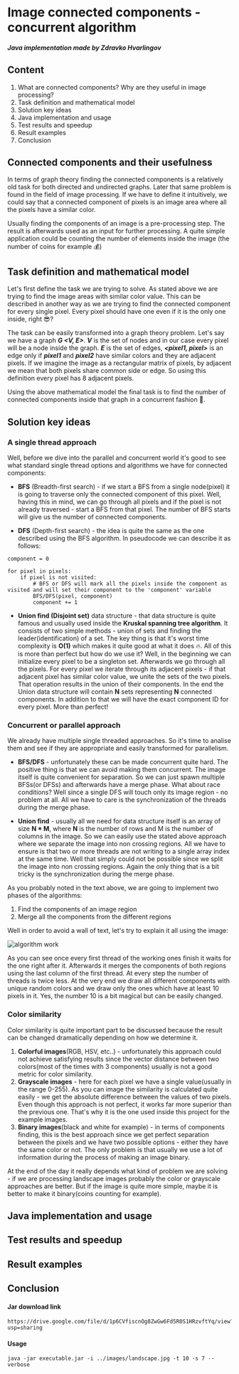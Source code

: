 # Image connected components - concurrent algorithm
##### Java implementation made by Zdravko Hvarlingov

## Content
1. What are connected components? Why are they useful in image processing?
2. Task definition and mathematical model
3. Solution key ideas
4. Java implementation and usage
5. Test results and speedup
6. Result examples
7. Conclusion

## Connected components and their usefulness
In terms of graph theory finding the connected components is a relatively old task for both directed and undirected graphs.
Later that same problem is found in the field of image processing.
If we have to define it intuitively, we could say that a connected component of pixels is an image area where all the pixels have a similar color.
 
Usually finding the components of an image is a pre-processing step. The result is afterwards used as an input for further processing.
A quite simple application could be counting the number of elements inside the image (the number of coins for example :moneybag:)

## Task definition and mathematical model
Let's first define the task we are trying to solve. As stated above we are trying to find the image areas with similar color value.
This can be described in another way as we are trying to find the connected component for every single pixel.
Every pixel should have one even if it is the only one inside, right :sunglasses:?

The task can be easily transformed into a graph theory problem. Let's say we have a graph _**G <V, E>**_.
_**V**_ is the set of nodes and in our case every pixel will be a node inside the graph.
_**E**_ is the set of edges, **_<pixel1, pixel>_** is an edge only if **_pixel1_** and **_pixel2_** have similar colors and they are adjacent pixels.
If we imagine the image as a rectangular matrix of pixels, by adjacent we mean that both pixels share common side or edge. So using this definition every pixel has 8 adjacent pixels.

Using the above mathematical model the final task is to find the number of connected components inside that graph in a concurrent fashion :rocket:.

## Solution key ideas
### A single thread approach
Well, before we dive into the parallel and concurrent world it's good to see what standard single thread options and algorithms we have for connected components:
- **BFS** (Breadth-first search) - if we start a BFS from a single node(pixel) it is going to traverse only the connected component of this pixel.
Well, having this in mind, we can go through all pixels and if the pixel is not already traversed - start a BFS from that pixel. The number of BFS starts will give us the number of connected components.

- **DFS** (Depth-first search) - the idea is quite the same as the one described using the BFS algorithm. In pseudocode we can describe it as follows:
```
component = 0

for pixel in pixels:
    if pixel is not visited:
        # BFS or DFS will mark all the pixels inside the component as visited and will set their component to the 'component' variable
        BFS/DFS(pixel, component)
        component += 1
```

- **Union find (Disjoint set)** data structure - that data structure is quite famous and usually used inside the **Kruskal spanning tree algorithm**. 
It consists of two simple methods - union of sets and finding the leader(identification) of a set. The key thing is that it's worst time complexity is **O(1)** which makes it quite good at what it does :fire:.
All of this is more than perfect but how do we use it?
Well, in the beginning we can initialize every pixel to be a singleton set. Afterwards we go through all the pixels.
For every pixel we iterate through its adjacent pixels - if that adjacent pixel has similar color value, we unite the sets of the two pixels. That operation results in the union of their components.
In the end the Union data structure will contain **N** sets representing **N** connected components.
In addition to that we will have the exact component ID for every pixel. More than perfect!


### Concurrent or parallel approach
We already have multiple single threaded approaches. So it's time to analise them and see if they are appropriate and easily transformed for parallelism.

- **BFS/DFS** - unfortunately these can be made concurrent quite hard. The positive thing is that we can avoid making them concurrent.
The image itself is quite convenient for separation. So we can just spawn multiple BFSs(or DFSs) and afterwards have a merge phase. What about race conditions? Well since a single DFS will touch only its image region - no problem at all.
All we have to care is the synchronization of the threads during the merge phase.

- **Union find** - usually all we need for data structure itself is an array of size **N * M**, where **N** is the number of rows and M is the number of columns in the image.
So we can easily use the stated above approach where we separate the image into non crossing regions. All we have to ensure is that two or more threads are not writing to a single array index at the same time.
Well that simply could not be possible since we split the image into non crossing regions. Again the only thing that is a bit tricky is the synchronization during the merge phase.

As you probably noted in the text above, we are going to implement two phases of the algorithms:
1. Find the components of an image region
2. Merge all the components from the different regions

Well in order to avoid a wall of text, let's try to explain it all using the image:

![algorithm work](doc_images/AlgorithmWork.png "Algorithm work")

As you can see once every first thread of the working ones finish it waits for the one right after it.
Afterwards it merges the components of both regions using the last column of the first thread.
At every step the number of threads is twice less. At the very end we draw all different components with unique random colors and we draw only the ones which have at least 10 pixels in it. Yes, the number 10 is a bit magical but can be easily changed.

### Color similarity
Color similarity is quite important part to be discussed because the result can be changed dramatically depending on how we determine it.
1. **Colorful images**(RGB, HSV, etc..) - unfortunately this approach could not achieve satisfying results since the vector distance between two colors(most of the times with 3 components) usually is not a good metric for color similarity.
2. **Grayscale images** - here for each pixel we have a single value(usually in the range 0-255). As you can image the similarity is calculated quite easily - we get the absolute difference between the values of two pixels. Even though this approach is not perfect, it works far more superior than the previous one.
That's why it is the one used inside this project for the example images.
3. **Binary images**(black and white for example) - in terms of components finding, this is the best approach since we get perfect separation between the pixels and we have two possible options - either they have the same color or not. The only problem is that usually we use a lot of information during the process of making an image binary.

At the end of the day it really depends what kind of problem we are solving - if we are processing landscape images probably the color or grayscale approaches are better. But if the image is quite more simple, maybe it is better to make it binary(coins counting for example).

## Java implementation and usage

## Test results and speedup

## Result examples

## Conclusion

#### Jar download link
```
https://drive.google.com/file/d/1p6CVfiscnOg8ZwGw6Fd5R0S1HRzvftYq/view?usp=sharing
```

#### Usage
```
java -jar executable.jar -i ../images/landscape.jpg -t 10 -s 7 --verbose
```
